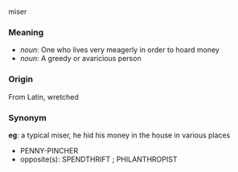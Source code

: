 miser
### Meaning
+ _noun_: One who lives very meagerly in order to hoard money
+ _noun_: A greedy or avaricious person

### Origin

From Latin, wretched

### Synonym

__eg__: a typical miser, he hid his money in the house in various places

+ PENNY-PINCHER
+ opposite(s): SPENDTHRIFT ; PHILANTHROPIST


